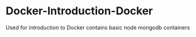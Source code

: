 # Docker-Introduction-Docker
Used for introduction to Docker contains basic node mongodb containers
